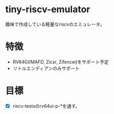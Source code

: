 # tiny-riscv-emulator
趣味で作成している軽量なriscvのエミュレータ。

# 特徴
* RV64G(IMAFD, Zicsr, Zifencei)をサポート予定
* リトルエンディアンのみサポート

# 目標
- [x] riscv-testsのrv64ui-p-*を通す。
